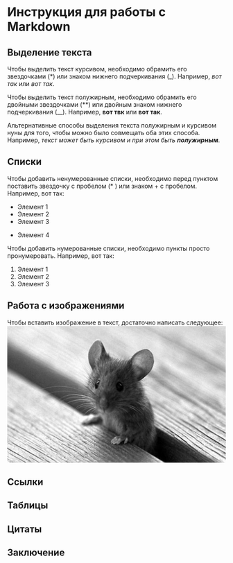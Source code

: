 # Инструкция для работы с Markdown

## Выделение текста

Чтобы выделить текст курсивом, необходимо обрамить его звездочками (*) или знаком нижнего подчеркивания (_). Например, *вот так* или _вот так_.

Чтобы выделить текст полужирным, необходимо обрамить его двойными звездочками (**) или двойным знаком нижнего подчеркивания (__). Например, **вот твк** или __вот так__.

Альтернативные способы выделения текста полужирным и курсивом нуны для того, чтобы можно было совмещать оба этих способа. Например, _текст может быть курсивом и при этом быть **полужирным**_.

## Списки
Чтобы добавить ненумерованные списки, необходимо перед пунктом поставить звездочку с пробелом (* ) или знаком + с пробелом. Например, вот так:
* Элемент 1
* Элемент 2
* Элемент 3
+ Элемент 4

Чтобы добавить нумерованные списки, необходимо пункты просто пронумеровать. Например, вот так:
1. Элемент 1
2. Элемент 2
3. Элемент 3
## Работа с изображениями
Чтобы вставить изображение в текст, достаточно написать следующее:
![Привет, это Мышонок](myshonok.jpg)
## Ссылки

## Таблицы

## Цитаты

## Заключение